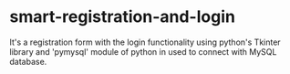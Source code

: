 # smart-registration-and-login
It's a registration form with the login functionality using python's Tkinter library and 'pymysql' module of python in used to connect with MySQL database.
